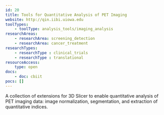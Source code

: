 ```yaml
---
id: 20
title: Tools for Quantitative Analysis of PET Imaging
website: http://qin.iibi.uiowa.edu
toolTypes:
    - toolType: analysis_tools/imaging_analysis
researchAreas:
    - researchArea: screening_detection
    - researchArea: cancer_treatment
researchTypes:
    - researchType : clinical_trials
    - researchType : translational
resourceAccess:
    type: open
docs:
    - doc: cbiit
pocs: []        
---
```

A collection of extensions for 3D Slicer to enable quantitative analysis of PET imaging data: image normalization, segmentation, and extraction of quantitative indices.
